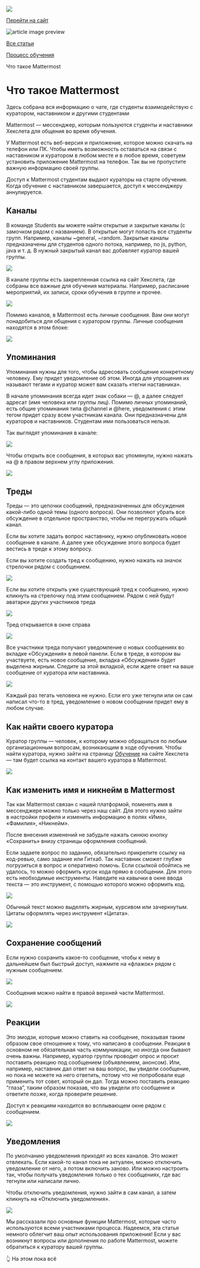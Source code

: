 [![](https://files.carrotquest.app/knowledge-bases-images/logos/64033/1726575914708-nb7xvabz.png)](/)

[Перейти на сайт](https://ru.hexlet.io)

![article image preview]()

[Все статьи](/)

[Процесс обучения](/category/4302)

Что такое Mattermost

# Что такое Mattermost

Здесь собрана вся информацию о чате, где студенты взаимодействую с куратором, наставником и другими студентами

Mattermost — мессенджер, которым пользуются студенты и наставники Хекслета для общения во время обучения.

У Mattermost есть веб-версия и приложение, которое можно скачать на телефон или ПК. Чтобы иметь возможность оставаться на связи с наставником и куратором в любом месте и в любое время, советуем установить приложение Mattermost на телефон. Так вы не пропустите важную информацию своей группы.

Доступ к Mattermost студентам выдают кураторы на старте обучения. Когда обучение с наставником завершается, доступ к мессенджеру аннулируется.

## Каналы

В команде Students вы можете найти открытые и закрытые каналы (с замочком рядом с названием). В открытые могут попасть все студенты групп. Например, каналы ~general, ~random. Закрытые каналы предназначены для студентов одного потока, например, по js, python, java и т. д. В нужный закрытый канал вас добавляет куратор вашей группы.

![](https://files.carrotquest.app/knowledge-bases-images/articles/64033/64033-1727259996585-2df8w6fe.jpeg)

В канале группы есть закрепленная ссылка на сайт Хекслета, где собраны все важные для обучения материалы. Например, расписание мероприятий, их записи, сроки обучения в группе и прочее.

![](https://files.carrotquest.app/knowledge-bases-images/articles/64033/64033-1727260016359-8pbhmexj.png)

Помимо каналов, в Mattermost есть личные сообщения. Вам они могут понадобиться для общения с куратором группы. Личные сообщения находятся в этом блоке:

![](https://files.carrotquest.app/knowledge-bases-images/articles/64033/64033-1727260045493-4yhldelq.jpeg)

## Упоминания

Упоминания нужны для того, чтобы адресовать сообщение конкретному человеку. Ему придет уведомление об этом. Иногда для упрощения их называют тегами и куратор может вам сказать «тегни наставника».

В начале упоминания всегда идет знак собаки — @, а далее следует адресат (имя человека или группы лиц). Помимо личных упоминаний, есть общие упоминания типа @channel и @here, уведомления с этим тегом придет сразу всем участникам канала. Они предназначены для кураторов и наставников. Студентам ими пользоваться нельзя.

Так выглядят упоминания в канале:

![](https://files.carrotquest.app/knowledge-bases-images/articles/64033/64033-1727260079946-ezs26nk7.jpeg)

Чтобы открыть все сообщения, в которых вас упомянули, нужно нажать на @ в правом верхнем углу приложения.

![](https://files.carrotquest.app/knowledge-bases-images/articles/64033/64033-1727260101302-xa572eql.png)

## Треды

Треды — это цепочки сообщений, предназначенных для обсуждения какой-либо одной темы (одного вопроса). Они позволяют убрать все обсуждение в отдельное пространство, чтобы не перегружать общий канал.

Если вы хотите задать вопрос наставнику, нужно опубликовать новое сообщение в канале. А далее уже обсуждение этого вопроса будет вестись в треде к этому вопросу.

Если вы хотите создать тред к сообщению, нужно нажать на значок стрелочки рядом с сообщением.

![](https://files.carrotquest.app/knowledge-bases-images/articles/64033/64033-1727260134511-tahvb3ey.png)

Если вы хотите открыть уже существующий тред к сообщению, нужно кликнуть на стрелочку под этим сообщением. Рядом с ней будут аватарки других участников треда

![](https://files.carrotquest.app/knowledge-bases-images/articles/64033/64033-1727260152888-6lzpnvmd.png)

Тред открывается в окне справа

![](https://files.carrotquest.app/knowledge-bases-images/articles/64033/64033-1727260182038-78m64vwt.png)

Все участники треда получают уведомление о новых сообщениях во вкладке «Обсуждения» в левой панели. Если в треде, в котором вы участвуете, есть новое сообщение, вкладка «Обсуждения» будет выделена жирным. Следите за этой вкладкой, если ждете ответ на ваше сообщение от куратора или наставника.

![](https://files.carrotquest.app/knowledge-bases-images/articles/64033/64033-1727260235448-of8uvr05.jpeg)

Каждый раз тегать человека не нужно. Если его уже тегнули или он сам написал что-то в тред, уведомление о новом сообщении придет ему в любом случае.

## Как найти своего куратора

Куратор группы — человек, к которому можно обращаться по любым организационным вопросам, возникающим в ходе обучения. Чтобы найти куратора, нужно зайти на страницу [Обучение](https://ru.hexlet.io/my/learning) на сайте Хекслета — там будет ссылка на контакт вашего куратора в Mattermost.

![](https://files.carrotquest.app/knowledge-bases-images/articles/64033/64033-1727260321677-9uhe8sjl.png)

## Как изменить имя и никнейм в Mattermost

Так как Mattermost связан с нашей платформой, поменять имя в мессенджере можно только через наш сайт. Для этого нужно зайти в настройки профиля и изменить информацию в полях «Имя», «Фамилия», «Никнейм».

После внесения изменений не забудьте нажать синюю кнопку «Сохранить» внизу страницы оформления сообщений.

Если задаете вопрос по заданию, обязательно прикрепите ссылку на код-ревью, само задание или Гитхаб. Так наставник сможет глубже погрузиться в вопрос и оперативно помочь. Если ссылкой обойтись не удалось, то можно оформить кусок кода прямо в сообщении. Для этого есть необходимые инструменты. Наведите на кавычки в окне ввода текста — это инструмент, с помощью которого можно оформить код.

![](https://files.carrotquest.app/knowledge-bases-images/articles/64033/64033-1727260426687-xxgmqkvj.png)

Обычный текст можно выделять жирным, курсивом или зачеркнутым. Цитаты оформлять через инструмент «Цитата».

![](https://files.carrotquest.app/knowledge-bases-images/articles/64033/64033-1727260452081-t470i8hm.png)

## Сохранение сообщений

Если нужно сохранить какое-то сообщение, чтобы к нему в дальнейшем был быстрый доступ, нажмите на «флажок» рядом с нужным сообщением.

![](https://files.carrotquest.app/knowledge-bases-images/articles/64033/64033-1727260482453-kt5hidmt.png)

Сообщения можно найти в правой верхней части Mattermost.

![](https://files.carrotquest.app/knowledge-bases-images/articles/64033/64033-1727260524662-9a5gdez9.png)

## Реакции

Это эмодзи, которые можно ставить на сообщение, показывая таким образом свое отношение к тому, что написано в сообщении. Реакции в основном не обязательная часть коммуникации, но иногда они бывают очень важны. Например, куратор группы проводит опрос и просит поставить реакцию под сообщением (объявлением, анонсом). Или, например, наставник дал ответ на ваш вопрос, вы увидели сообщение, но пока не можете на него ответить, потому что не попробовали еще применить тот совет, который он дал. Тогда можно поставить реакцию “глаза”, таким образом показав, что вы увидели это сообщение и ответите позже, когда проверите решение.

Доступ к реакциям находится во всплывающем окне рядом с сообщением.

![](https://files.carrotquest.app/knowledge-bases-images/articles/64033/64033-1727260577024-oj9twemg.png)

## Уведомления

По умолчанию уведомления приходят из всех каналов. Это может отвлекать. Если какой-то канал пока не актуален, можно отключить уведомление от него, а потом включить заново. Или можно настроить так, чтобы получать уведомления только о тех сообщениях, где вас тегнули или написали лично.

Чтобы отключить уведомления, нужно зайти в сам канал, а затем кликнуть на «Отключить уведомления».

![](https://files.carrotquest.app/knowledge-bases-images/articles/64033/64033-1727260619435-0cavvany.png)

Мы рассказали про основные функции Mattermost, которые часто используются всеми участниками процесса. Надеемся, эта статья немного облегчит ваш опыт использования приложения! Если у вас возникнут вопросы или дополнения по работе Mattermost, можете обратиться к куратору вашей группы.

👆 На этом пока всё